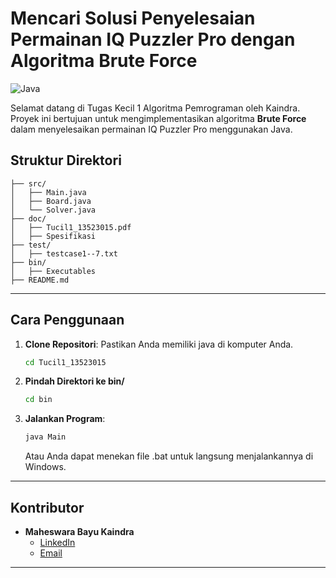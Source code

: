 # Mencari Solusi Penyelesaian Permainan IQ Puzzler Pro dengan Algoritma Brute Force

![Java](https://img.shields.io/badge/Java-21-blue)

Selamat datang di Tugas Kecil 1 Algoritma Pemrograman oleh Kaindra. Proyek ini bertujuan untuk mengimplementasikan algoritma **Brute Force** dalam menyelesaikan permainan IQ Puzzler Pro menggunakan Java.

## Struktur Direktori

```
├── src/
│   ├── Main.java
│   ├── Board.java
│   └── Solver.java
├── doc/
│   ├── Tucil1_13523015.pdf
│   ├── Spesifikasi
├── test/
│   ├── testcase1--7.txt
├── bin/
│   ├── Executables
├── README.md
```

---

## Cara Penggunaan

1. **Clone Repositori**:
   Pastikan Anda memiliki java di komputer Anda.
   ```bash
   cd Tucil1_13523015
   ```
2. **Pindah Direktori ke bin/**
   ```bash
   cd bin
   ```
3. **Jalankan Program**:
   ```bash
   java Main
   ```
   Atau Anda dapat menekan file .bat untuk langsung menjalankannya di Windows.

---

## Kontributor

- **Maheswara Bayu Kaindra**  
  - [LinkedIn](https://www.linkedin.com/in/maheswarakaindra/)  
  - [Email](mailto:2kaindramaheswara11@gmail.com)

---
